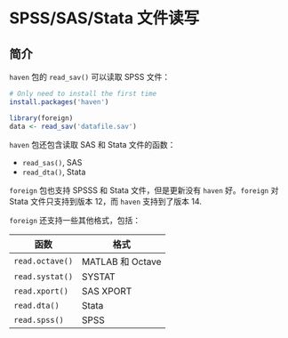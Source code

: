 # SPSS/SAS/Stata 文件读写

## 简介

`haven` 包的 `read_sav()` 可以读取 SPSS 文件：

```r
# Only need to install the first time
install.packages('haven')

library(foreign)
data <- read_sav('datafile.sav')
```

`haven` 包还包含读取 SAS 和 Stata 文件的函数：

- `read_sas()`, SAS
- `read_dta()`, Stata

`foreign` 包也支持 SPSSS 和 Stata 文件，但是更新没有 `haven` 好。`foreign` 对 Stata 文件只支持到版本 12，而 `haven` 支持到了版本 14.

`foreign` 还支持一些其他格式，包括：

|函数|格式|
|---|---|
|`read.octave()`|MATLAB 和 Octave|
|`read.systat()`|SYSTAT|
|`read.xport()`|SAS XPORT|
|`read.dta()`|Stata|
|`read.spss()`|SPSS|
